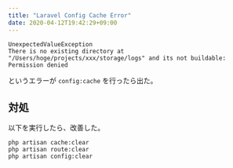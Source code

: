 ```yaml
---
title: "Laravel Config Cache Error"
date: 2020-04-12T19:42:29+09:00
---
```


```
UnexpectedValueException
There is no existing directory at "/Users/hoge/projects/xxx/storage/logs" and its not buildable: Permission denied
```

というエラーが `config:cache` を行ったら出た。

## 対処
以下を実行したら、改善した。

```
php artisan cache:clear
php artisan route:clear
php artisan config:clear
```
